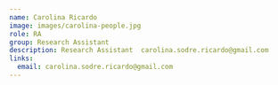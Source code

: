 ```yaml
---
name: Carolina Ricardo
image: images/carolina-people.jpg
role: RA
group: Research Assistant  
description: Research Assistant  carolina.sodre.ricardo@gmail.com
links:
  email: carolina.sodre.ricardo@gmail.com
---
```

